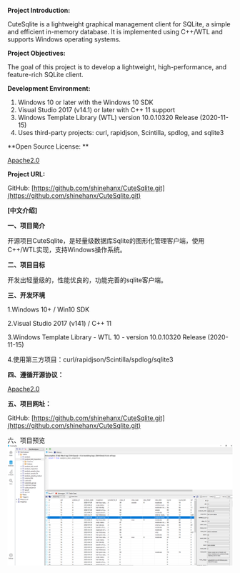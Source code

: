 **Project Introduction:**

CuteSqlite is a lightweight graphical management client for SQLite, a simple and efficient in-memory database. It is implemented using C++/WTL and supports Windows operating systems.

**Project Objectives:**

The goal of this project is to develop a lightweight, high-performance, and feature-rich SQLite client.

**Development Environment:**

1. Windows 10 or later with the Windows 10 SDK
2. Visual Studio 2017 (v14.1) or later with C++ 11 support
3. Windows Template Library (WTL) version 10.0.10320 Release (2020-11-15)
4. Uses third-party projects: curl, rapidjson, Scintilla, spdlog, and sqlite3

**Open Source License: **

[Apache2.0](http://www.apache.org/licenses/LICENSE-2.0)

**Project URL:**

GitHub: [https://github.com/shinehanx/CuteSqlite.git](https://github.com/shinehanx/CuteSqlite.git)

**[中文介绍]**

**一、项目简介**

开源项目CuteSqlite，是轻量级数据库Sqlite的图形化管理客户端，使用C++/WTL实现，支持Windows操作系统。

**二、项目目标**

开发出轻量级的，性能优良的，功能完善的sqlite客户端。

**三、开发环境**

1.Windows 10+ / Win10 SDK

2.Visual Studio 2017 (v141) / C++ 11

3.Windows Template Library - WTL 10 - version 10.0.10320 Release (2020-11-15)

4.使用第三方项目：curl/rapidjson/Scintilla/spdlog/sqlite3

**四、遵循开源协议：**

[Apache2.0](http://www.apache.org/licenses/LICENSE-2.0)

**五、项目网址：**

GitHub: [https://github.com/shinehanx/CuteSqlite.git](https://github.com/shinehanx/CuteSqlite.git)

六、项目预览
![在这里插入图片描述](./CuteSqlite/res/images/preview/CuteSqlite.png)


​